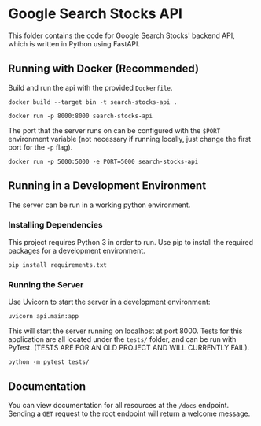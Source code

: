 # Google Search Stocks API

This folder contains the code for Google Search Stocks' backend API, which is written in Python using FastAPI.

## Running with Docker (Recommended)

Build and run the api with the provided `Dockerfile`.

```
docker build --target bin -t search-stocks-api .
```

```
docker run -p 8000:8000 search-stocks-api
```

The port that the server runs on can be configured with the `$PORT` environment variable (not necessary if running locally, just change the first port for the `-p` flag).

```
docker run -p 5000:5000 -e PORT=5000 search-stocks-api
```

## Running in a Development Environment

The server can be run in a working python environment.

### Installing Dependencies

This project requires Python 3 in order to run. Use pip to install the required packages for a development environment.

```
pip install requirements.txt
```

### Running the Server

Use Uvicorn to start the server in a development environment:

```
uvicorn api.main:app
```

This will start the server running on localhost at port 8000. Tests for this application are all located under the `tests/` folder, and can be run with PyTest. (TESTS ARE FOR AN OLD PROJECT AND WILL CURRENTLY FAIL).

```
python -m pytest tests/
```

## Documentation

You can view documentation for all resources at the `/docs` endpoint. Sending a `GET` request to the root endpoint will return a welcome message.
